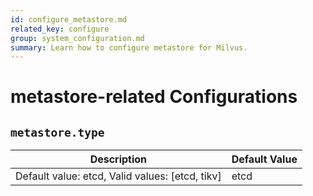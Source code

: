 ```yaml
---
id: configure_metastore.md
related_key: configure
group: system_configuration.md
summary: Learn how to configure metastore for Milvus.
---
```


# metastore-related Configurations



## `metastore.type`

<table id="metastore.type">
  <thead>
    <tr>
      <th class="width80">Description</th>
      <th class="width20">Default Value</th> 
    </tr>
  </thead>
  <tbody>
    <tr>
      <td>        Default value: etcd, Valid values: [etcd, tikv]       </td>
      <td>etcd</td>
    </tr>
  </tbody>
</table>


